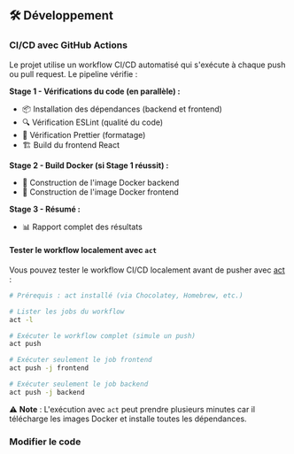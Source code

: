 
## 🛠️ Développement

### CI/CD avec GitHub Actions

Le projet utilise un workflow CI/CD automatisé qui s'exécute à chaque push ou pull request. Le pipeline vérifie :

**Stage 1 - Vérifications du code (en parallèle) :**
- 📦 Installation des dépendances (backend et frontend)
- 🔍 Vérification ESLint (qualité du code)
- 🎨 Vérification Prettier (formatage)
- 🏗️ Build du frontend React

**Stage 2 - Build Docker (si Stage 1 réussit) :**
- 🐳 Construction de l'image Docker backend
- 🐳 Construction de l'image Docker frontend

**Stage 3 - Résumé :**
- 📊 Rapport complet des résultats

#### Tester le workflow localement avec `act`

Vous pouvez tester le workflow CI/CD localement avant de pusher avec [act](https://github.com/nektos/act) :

```bash
# Prérequis : act installé (via Chocolatey, Homebrew, etc.)

# Lister les jobs du workflow
act -l

# Exécuter le workflow complet (simule un push)
act push

# Exécuter seulement le job frontend
act push -j frontend

# Exécuter seulement le job backend
act push -j backend
```

⚠️ **Note** : L'exécution avec `act` peut prendre plusieurs minutes car il télécharge les images Docker et installe toutes les dépendances.

### Modifier le code

